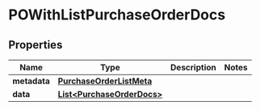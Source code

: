 

# POWithListPurchaseOrderDocs


## Properties

| Name | Type | Description | Notes |
|------------ | ------------- | ------------- | -------------|
|**metadata** | [**PurchaseOrderListMeta**](PurchaseOrderListMeta.md) |  |  |
|**data** | [**List&lt;PurchaseOrderDocs&gt;**](PurchaseOrderDocs.md) |  |  |



